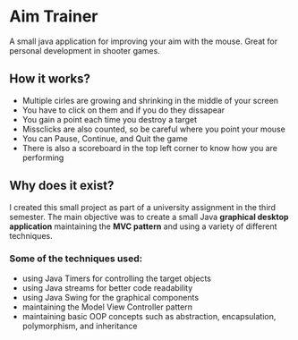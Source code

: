 # Aim Trainer
A small java application for improving your aim with the mouse. Great for personal development in shooter games.
## How it works?
- Multiple cirles are growing and shrinking in the middle of your screen
- You have to click on them and if you do they dissapear
- You gain a point each time you destroy a target
- Missclicks are also counted, so be careful where you point your mouse
- You can Pause, Continue, and Quit the game
- There is also a scoreboard in the top left corner to know how you are performing
## Why does it exist?
I created this small project as part of a university assignment in the third semester.
The main objective was to create a small Java **graphical desktop application** maintaining the **MVC pattern** and using a variety of different techniques.
### Some of the techniques used:
- using Java Timers for controlling the target objects
- using Java streams for better code readability
- using Java Swing for the graphical components
- maintaining the Model View Controller pattern
- maintaining basic OOP concepts such as abstraction, encapsulation, polymorphism, and inheritance

